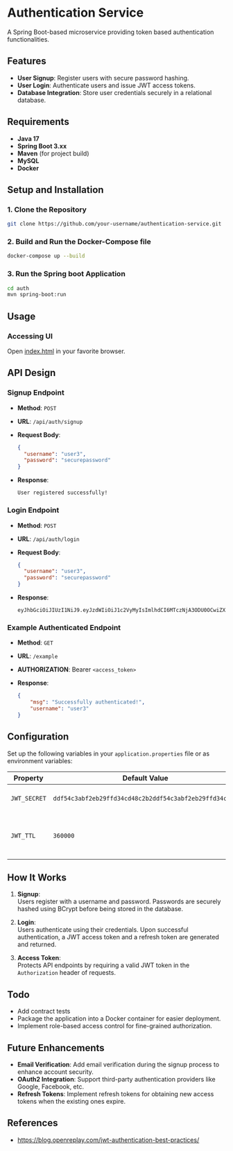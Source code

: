 # Authentication Service
A Spring Boot-based microservice providing token based authentication functionalities.


## Features

- **User Signup**: Register users with secure password hashing.
- **User Login**: Authenticate users and issue JWT access tokens.
- **Database Integration**: Store user credentials securely in a relational database.



## Requirements
- **Java 17**
- **Spring Boot 3.xx**
- **Maven** (for project build)
- **MySQL** 
- **Docker**



## Setup and Installation

### 1. Clone the Repository

```bash
git clone https://github.com/your-username/authentication-service.git
```
### 2. Build and Run the Docker-Compose file

```bash
docker-compose up --build
```

### 3. Run the Spring boot Application
```bash
cd auth
mvn spring-boot:run
```

## Usage


### Accessing UI
Open [index.html](frontend/index.html) in your favorite browser.

## API Design

### **Signup Endpoint**
- **Method**: `POST`
- **URL**: `/api/auth/signup`
- **Request Body**:
  ```json
  {
    "username": "user3",
    "password": "securepassword"
  }
  ```


- **Response**:
  ```string
  User registered successfully!
  ```
### **Login Endpoint**
- **Method**: `POST`
- **URL**: `/api/auth/login`
- **Request Body**:
  ```json
  {
    "username": "user3",
    "password": "securepassword"
  }
  ```

- **Response**:
  ```string
  eyJhbGciOiJIUzI1NiJ9.eyJzdWIiOiJ1c2VyMyIsImlhdCI6MTczNjA3ODU0OCwiZXhwIjoxNzM2MDgyMTQ4fQ.CD98d3u6cHoH4qMO9iA1TBPaEXsAGOtTUg6ivVwKaV0
  ```

### **Example Authenticated Endpoint**
- **Method**: `GET`
- **URL**: `/example`
- **AUTHORIZATION**: Bearer `<access_token>`

- **Response**:
  ```json
  {
      "msg": "Successfully authenticated!",
      "username": "user3"
  }
  ```


## Configuration

Set up the following variables in your `application.properties` file or as environment variables:

| Property                  | Default Value                        | Description                               |
|---------------------------|--------------------------------------|-------------------------------------------|
| `JWT_SECRET`   | `ddf54c3abf2eb29ffd34cd48c2b2ddf54c3abf2eb29ffd34c966` | Secret key for JWT signing                |
| `JWT_TTL` | `360000`                          | Access token expiration time in milliseconds   

## How It Works

1. **Signup**:  
   Users register with a username and password. Passwords are securely hashed using BCrypt before being stored in the database.

2. **Login**:  
   Users authenticate using their credentials. Upon successful authentication, a JWT access token and a refresh token are generated and returned.

3. **Access Token**:  
   Protects API endpoints by requiring a valid JWT token in the `Authorization` header of requests.

## Todo
 - Add contract tests
 - Package the application into a Docker container for easier deployment.
 - Implement role-based access control for fine-grained authorization.

## Future Enhancements

- **Email Verification**: Add email verification during the signup process to enhance account security.
- **OAuth2 Integration**: Support third-party authentication providers like Google, Facebook, etc.
- **Refresh Tokens**: Implement refresh tokens for obtaining new access tokens when the existing ones expire.


## References
- https://blog.openreplay.com/jwt-authentication-best-practices/